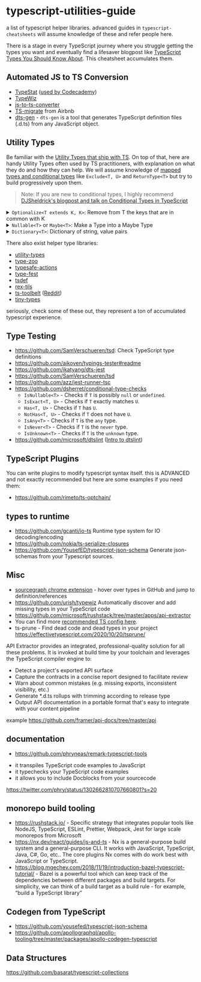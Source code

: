 # typescript-utilities-guide

a list of typescript helper libraries. advanced guides in `typescript-cheatsheets` will assume knowledge of these and refer people here.

There is a stage in every TypeScript journey where you struggle getting the types you want and eventually find a lifesaver blogpost like [TypeScript Types You Should Know About](https://xpbytes.com/articles/types-you-should-know-about-typescript/). This cheatsheet accumulates them.

## Automated JS to TS Conversion

- [TypeStat](https://github.com/JoshuaKGoldberg/TypeStat) ([used by Codecademy](https://mobile.twitter.com/JoshuaKGoldberg/status/1159090281314160640))
- [TypeWiz](https://github.com/urish/typewiz)
- [js-to-ts-converter](https://github.com/gregjacobs/js-to-ts-converter)
- [TS-migrate](https://medium.com/airbnb-engineering/ts-migrate-a-tool-for-migrating-to-typescript-at-scale-cd23bfeb5cc) from Airbnb 
- [dts-gen](https://github.com/microsoft/dts-gen) - `dts-gen` is a tool that generates TypeScript definition files (.d.ts) from any JavaScript object.


## Utility Types

Be familiar with the [Utility Types that ship with TS](https://www.typescriptlang.org/docs/handbook/utility-types.html). On top of that, here are handy Utility Types often used by TS practitioners, with explanation on what they do and how they can help. We will assume knowledge of [mapped types and conditional types](https://mariusschulz.com/blog/series/typescript-evolution) like `Exclude<T, U>` and `ReturnType<T>` but try to build progressively upon them.

> Note: If you are new to conditional types, I highly recommend [DJSheldrick's blogpost and talk on Conditional Types in TypeScript](https://artsy.github.io/blog/2018/11/21/conditional-types-in-typescript/)

<details>
  <summary>
    <code>Optionalize&lt;T extends K, K&gt;</code>: Remove from T the keys that are in common with K
  </summary>
  
```ts
/**
 * Remove from T the keys that are in common with K
 */
type Optionalize<T extends K, K> = Omit<T, keyof K>;
```
  
  An example usage is in our HOC section below.
  
</details>
<details>
  <summary>
    <code>Nullable&lt;T&gt;</code> or <code>Maybe&lt;T&gt;</code>: Make a Type into a Maybe Type
  </summary>
  
```ts
/**
 * Make a Type into a Maybe Type
 */
type Nullable<T> = T | null
type Maybe<T> = T | undefined
```

Your choice of `null` or `undefined` depends on your approach toward missing values. Some folks feel strongly one way or the other.

</details>
<details>
  <summary>
    <code>Dictionary&lt;T&gt;</code>: Dictionary of string, value pairs
  </summary>
  
```ts
/**
 * Dictionary of string, value pairs
 */
type Dictionary<T> = { [key: string]: T }
```

`[key: string]` is a very handy trick in general. You can also modify dictionary fields with [Readonly](https://www.typescriptlang.org/docs/handbook/release-notes/typescript-2-8.html) or make them optional or Omit them, etc.

</details>

There also exist helper type libraries:

- [utility-types](https://github.com/piotrwitek/utility-types)
- [type-zoo](https://github.com/pelotom/type-zoo)
- [typesafe-actions](https://github.com/piotrwitek/typesafe-actions)
- [type-fest](https://github.com/sindresorhus/type-fest)
- [tsdef](https://github.com/joonhocho/tsdef)
- [rex-tils](https://github.com/Hotell/rex-tils)
- [ts-toolbelt](https://github.com/pirix-gh/ts-toolbelt) ([Reddit](https://www.reddit.com/r/typescript/comments/c2nq7k/higher_type_safety_for_typescript_with_tstoolbelt/))
- [tiny-types](https://github.com/jan-molak/tiny-types)

seriously, check some of these out, they represent a ton of accumulated typescript experience.

## Type Testing

- https://github.com/SamVerschueren/tsd: Check TypeScript type definitions
- https://github.com/aikoven/typings-tester#readme
- https://github.com/ikatyang/dts-jest
- https://github.com/SamVerschueren/tsd
- https://github.com/azz/jest-runner-tsc
- https://github.com/dsherret/conditional-type-checks
  * `IsNullable<T>` - Checks if `T` is possibly `null` or `undefined`.
  * `IsExact<T, U>` - Checks if `T` exactly matches `U`.
  * `Has<T, U>` - Checks if `T` has `U`.
  * `NotHas<T, U>` - Checks if `T` does not have `U`.
  * `IsAny<T>` - Checks if `T` is the `any` type.
  * `IsNever<T>` - Checks if `T` is the `never` type.
  * `IsUnknown<T>` - Checks if `T` is the `unknown` type.
- https://github.com/microsoft/dtslint ([Intro to dtslint](https://www.youtube.com/watch?v=nygcFEwOG8w&feature=share))

## TypeScript Plugins

You can write plugins to modify typescript syntax itself. this is ADVANCED and not exactly recommended but here are some examples if you need them:

- https://github.com/rimeto/ts-optchain/

## types to runtime


- https://github.com/gcanti/io-ts Runtime type system for IO decoding/encoding
- https://github.com/nokia/ts-serialize-closures
- https://github.com/YousefED/typescript-json-schema Generate json-schemas from your Typescript sources.

## Misc

- [sourcegraph chrome extension](https://chrome.google.com/webstore/detail/sourcegraph/dgjhfomjieaadpoljlnidmbgkdffpack?hl=en) - hover over types in GitHub and jump to definition/references
- https://github.com/urish/typewiz Automatically discover and add missing types in your TypeScript code
- https://github.com/microsoft/rushstack/tree/master/apps/api-extractor
- You can find more [recommended TS config here](https://github.com/tsconfig/bases). 
- ts-prune - Find dead code and dead types in your project https://effectivetypescript.com/2020/10/20/tsprune/



API Extractor provides an integrated, professional-quality solution for all these problems. It is invoked at build time by your toolchain and leverages the TypeScript compiler engine to:

- Detect a project's exported API surface
- Capture the contracts in a concise report designed to facilitate review
- Warn about common mistakes (e.g. missing exports, inconsistent visibility, etc.)
- Generate \*.d.ts rollups with trimming according to release type
- Output API documentation in a portable format that's easy to integrate with your content pipeline

example https://github.com/framer/api-docs/tree/master/api 

## documentation

- https://github.com/phryneas/remark-typescript-tools

* it transpiles TypeScript code examples to JavaScript
* it typechecks your TypeScript code examples
* it allows you to include Docblocks from your sourcecode

https://twitter.com/phry/status/1302662810707660801?s=20

## monorepo build tooling

- https://rushstack.io/ - Specific strategy that integrates popular tools like NodeJS, TypeScript, ESLint, Prettier, Webpack, Jest for large scale monorepos from Microsoft
- https://nx.dev/react/guides/js-and-ts - Nx is a general-purpose build system and a general-purpose CLI. It works with JavaScript, TypeScript, Java, C#, Go, etc.. The core plugins Nx comes with do work best with JavaScript or TypeScript.
- https://blog.mgechev.com/2018/11/19/introduction-bazel-typescript-tutorial/ - Bazel is a powerful tool which can keep track of the dependencies between different packages and build targets. For simplicity, we can think of a build target as a build rule - for example, “build a TypeScript library”


## Codegen from TypeScript

- https://github.com/yousefed/typescript-json-schema
- https://github.com/apollographql/apollo-tooling/tree/master/packages/apollo-codegen-typescript

## Data Structures

https://github.com/basarat/typescript-collections
